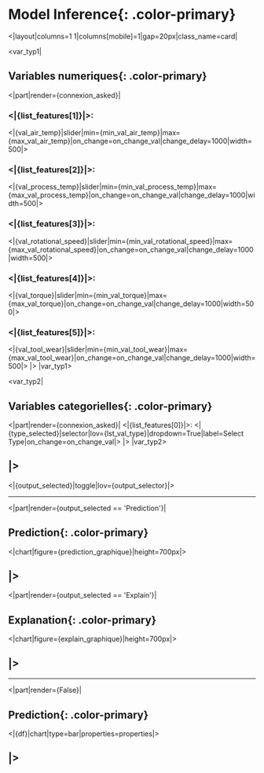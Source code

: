 # Model **Inference**{: .color-primary}


<|layout|columns=1 1|columns[mobile]=1|gap=20px|class_name=card|

<var_typ1|
## **Variables numeriques**{: .color-primary}
<|part|render={connexion_asked}|
### <|{list_features[1]}|>: 
<|{val_air_temp}|slider|min={min_val_air_temp}|max={max_val_air_temp}|on_change=on_change_val|change_delay=1000|width=500|>
<br/>
### <|{list_features[2]}|>:  
<|{val_process_temp}|slider|min={min_val_process_temp}|max={max_val_process_temp}|on_change=on_change_val|change_delay=1000|width=500|>
<br/>
### <|{list_features[3]}|>:
<|{val_rotational_speed}|slider|min={min_val_rotational_speed}|max={max_val_rotational_speed}|on_change=on_change_val|change_delay=1000|width=500|>
<br/>
### <|{list_features[4]}|>:
<|{val_torque}|slider|min={min_val_torque}|max={max_val_torque}|on_change=on_change_val|change_delay=1000|width=500|>
<br/>
### <|{list_features[5]}|>: 
<|{val_tool_wear}|slider|min={min_val_tool_wear}|max={max_val_tool_wear}|on_change=on_change_val|change_delay=1000|width=500|>
|>
|var_typ1>

<var_typ2|
## **Variables categorielles**{: .color-primary}
<|part|render={connexion_asked}|
<|{list_features[0]}|>: 
<|{type_selected}|selector|lov={lst_val_type}|dropdown=True|label=Select Type|on_change=on_change_val|>
|>
|var_typ2>

|>
---
<|{output_selected}|toggle|lov={output_selector}|>

---
<|part|render={output_selected == 'Prediction'}|
## **Prediction**{: .color-primary}
<|chart|figure={prediction_graphique}|height=700px|>

|>
---
<|part|render={output_selected == 'Explain'}|
## **Explanation**{: .color-primary}
<|chart|figure={explain_graphique}|height=700px|>

|>
---
---
<|part|render={False}|
## **Prediction**{: .color-primary}

<|{df}|chart|type=bar|properties=properties|>

|>
-----
